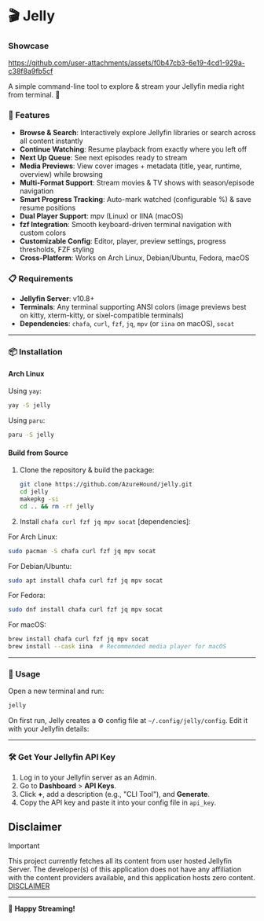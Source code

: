 # 🎬 Jelly

### Showcase

<https://github.com/user-attachments/assets/f0b47cb3-6e19-4cd1-929a-c38f8a9fb5cf>

A simple command-line tool to explore & stream your Jellyfin media right from terminal. 🚀

### 🌟 Features

- **Browse & Search**: Interactively explore Jellyfin libraries or search across all content instantly
- **Continue Watching**: Resume playback from exactly where you left off
- **Next Up Queue**: See next episodes ready to stream
- **Media Previews**: View cover images + metadata (title, year, runtime, overview) while browsing
- **Multi-Format Support**: Stream movies & TV shows with season/episode navigation
- **Smart Progress Tracking**: Auto-mark watched (configurable %) & save resume positions
- **Dual Player Support**: mpv (Linux) or IINA (macOS)
- **fzf Integration**: Smooth keyboard-driven terminal navigation with custom colors
- **Customizable Config**: Editor, player, preview settings, progress thresholds, FZF styling
- **Cross-Platform**: Works on Arch Linux, Debian/Ubuntu, Fedora, macOS

### 📋 Requirements

- **Jellyfin Server**: v10.8+
- **Terminals**: Any terminal supporting ANSI colors (image previews best on kitty, xterm-kitty, or sixel-compatible terminals)
- **Dependencies**: `chafa`, `curl`, `fzf`, `jq`, `mpv` (or `iina` on macOS), `socat`

---

### 📦 Installation

#### Arch Linux

Using `yay`:

```sh
yay -S jelly
```

Using `paru`:

```sh
paru -S jelly
```

#### Build from Source

1. Clone the repository & build the package:

   ```sh
   git clone https://github.com/AzureHound/jelly.git
   cd jelly
   makepkg -si
   cd .. && rm -rf jelly
   ```

2. Install `chafa curl fzf jq mpv socat` [dependencies]:

For Arch Linux:

```sh
sudo pacman -S chafa curl fzf jq mpv socat
```

For Debian/Ubuntu:

```sh
sudo apt install chafa curl fzf jq mpv socat
```

For Fedora:

```sh
sudo dnf install chafa curl fzf jq mpv socat
```

For macOS:

```sh
brew install chafa curl fzf jq mpv socat
brew install --cask iina  # Recommended media player for macOS
```

---

### 🚀 Usage

Open a new terminal and run:

```sh
jelly
```

On first run, Jelly creates a ⚙️ config file at `~/.config/jelly/config`. Edit it with your Jellyfin details:

---

### 🛠️ Get Your Jellyfin API Key

1. Log in to your Jellyfin server as an Admin.
2. Go to **Dashboard** > **API Keys**.
3. Click **+**, add a description (e.g., "CLI Tool"), and **Generate**.
4. Copy the API key and paste it into your config file in `api_key`.

## Disclaimer

> [!IMPORTANT]
>
> This project currently fetches all its content from user hosted Jellyfin Server.
> The developer(s) of this application does not have any affiliation with the content providers available, and this application hosts zero content.
> [DISCLAIMER](https://github.com/AzureHound/jelly/blob/main/DISCLAIMER.md)

---

🎉 **Happy Streaming!**
